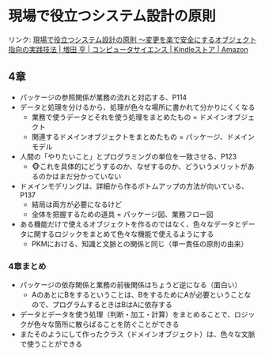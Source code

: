 # 現場で役立つシステム設計の原則

リンク: [現場で役立つシステム設計の原則 〜変更を楽で安全にするオブジェクト指向の実践技法 | 増田 亨 | コンピュータサイエンス | Kindleストア | Amazon](https://www.amazon.co.jp/dp/B073GSDBGT/ref=dp-kindle-redirect?_encoding=UTF8&btkr=1)

## 4章

- パッケージの参照関係が業務の流れと対応する、P114
- データと処理を分けるから、処理が色々な場所に書かれて分かりにくくなる
	- 業務で使うデータとそれを使う処理をまとめたもの = ドメインオブジェクト
	- 関連するドメインオブジェクトをまとめたもの = パッケージ、ドメインモデル
- 人間の「やりたいこと」とプログラミングの単位を一致させる、P123
	- 🐵これを具体的にどうするのか、なぜするのか、どういうメリットがあるのかはまだ分かっていない
- ドメインモデリングは、詳細から作るボトムアップの方法が向いている、P137
	- 結局は両方が必要になるけど
	- 全体を把握するための道具 = パッケージ図、業務フロー図
- ある機能だけで使えるオブジェクトを作るのではなく、色々なデータとデータに関するロジックをまとめて色々な機能で使えるようにする
	- PKMにおける、知識と文脈との関係と同じ（単一責任の原則の由来）

### 4章まとめ

- パッケージの依存関係と業務の前後関係はちょうど逆になる（面白い）
	- AのあとにBをするということは、BをするためにAが必要ということなので、プログラムするときはBはAに依存する
- データとデータを使う処理（判断・加工・計算）をまとめることで、ロジックが色々な箇所に散らばることを防ぐことができる
- またそのようにして作ったクラス（ドメインオブジェクト）は、色々な文脈で使うことができる
